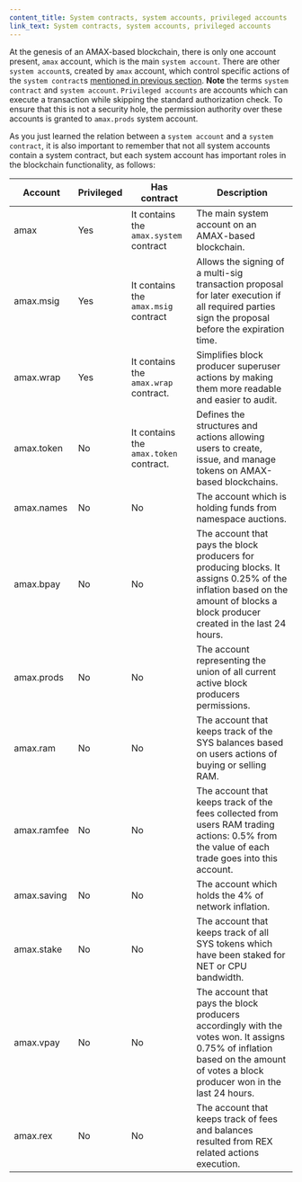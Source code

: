 ```yaml
---
content_title: System contracts, system accounts, privileged accounts
link_text: System contracts, system accounts, privileged accounts
---
```


At the genesis of an AMAX-based blockchain, there is only one account present, `amax` account, which is the main `system account`. There are other `system account`s, created by `amax` account, which control specific actions of the `system contract`s [mentioned in previous section](../#system-contracts-defined-in-amax.contracts). __Note__ the terms `system contract` and `system account`. `Privileged accounts` are accounts which can execute a transaction while skipping the standard authorization check. To ensure that this is not a security hole, the permission authority over these accounts is granted to `amax.prods` system account.

As you just learned the relation between a `system account` and a `system contract`, it is also important to remember that not all system accounts contain a system contract, but each system account has important roles in the blockchain functionality, as follows:

|Account|Privileged|Has contract|Description|
|---|---|---|---|
|amax|Yes|It contains the `amax.system` contract|The main system account on an AMAX-based blockchain.|
|amax.msig|Yes|It contains the `amax.msig` contract|Allows the signing of a multi-sig transaction proposal for later execution if all required parties sign the proposal before the expiration time.|
|amax.wrap|Yes|It contains the `amax.wrap` contract.|Simplifies block producer superuser actions by making them more readable and easier to audit.|
|amax.token|No|It contains the `amax.token` contract.|Defines the structures and actions allowing users to create, issue, and manage tokens on AMAX-based blockchains.|
|amax.names|No|No|The account which is holding funds from namespace auctions.|
|amax.bpay|No|No|The account that pays the block producers for producing blocks. It assigns 0.25% of the inflation based on the amount of blocks a block producer created in the last 24 hours.|
|amax.prods|No|No|The account representing the union of all current active block producers permissions.|
|amax.ram|No|No|The account that keeps track of the SYS balances based on users actions of buying or selling RAM.|
|amax.ramfee|No|No|The account that keeps track of the fees collected from users RAM trading actions: 0.5% from the value of each trade goes into this account.|
|amax.saving|No|No|The account which holds the 4% of network inflation.|
|amax.stake|No|No|The account that keeps track of all SYS tokens which have been staked for NET or CPU bandwidth.|
|amax.vpay|No|No|The account that pays the block producers accordingly with the votes won. It assigns 0.75% of inflation based on the amount of votes a block producer won in the last 24 hours.|
|amax.rex|No|No|The account that keeps track of fees and balances resulted from REX related actions execution.|
